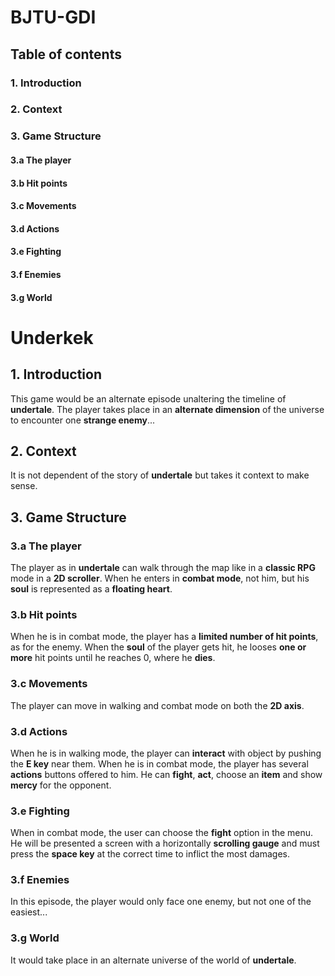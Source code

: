 # BJTU-GDI
## Table of contents
### 1. Introduction
### 2. Context
### 3. Game Structure
#### 3.a The player
#### 3.b Hit points
#### 3.c Movements
#### 3.d Actions
#### 3.e Fighting
#### 3.f Enemies
#### 3.g World

# Underkek
## 1. Introduction

This game would be an alternate episode unaltering the timeline of __undertale__. The player takes place in an __alternate dimension__ of the universe to encounter one __strange enemy__...

## 2. Context

It is not dependent of the story of __undertale__ but takes it context to make sense.

## 3. Game Structure
### 3.a The player

The player as in __undertale__ can walk through the map like in a __classic RPG__ mode in a __2D scroller__.
When he enters in __combat mode__, not him, but his __soul__ is represented as a __floating heart__.

### 3.b Hit points

When he is in combat mode, the player has a __limited number of hit points__, as for the enemy.
When the __soul__ of the player gets hit, he looses __one or more__ hit points until he reaches 0, where he __dies__.

### 3.c Movements

The player can move in walking and combat mode on both the __2D axis__.

### 3.d Actions

When he is in walking mode, the player can __interact__ with object by pushing the __E key__ near them.
When he is in combat mode, the player has several __actions__ buttons offered to him. He can __fight__, __act__, choose an __item__ and show __mercy__ for the opponent.

### 3.e Fighting

When in combat mode, the user can choose the __fight__ option in the menu. He will be presented a screen with a horizontally __scrolling gauge__ and must press the __space key__ at the correct time to inflict the most damages.

### 3.f Enemies

In this episode, the player would only face one enemy, but not one of the easiest...

### 3.g World

It would take place in an alternate universe of the world of __undertale__.